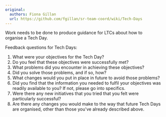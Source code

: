 ```yaml
---
original:
  authors: Fiona Gillan
  url: https://github.com/fgillan/sr-team-coord/wiki/Tech-Days
---
```

Work needs to be done to produce guidance for LTCs about how to organise a Tech Day.

Feedback questions for Tech Days:
  1. What were your objectives for the Tech Day?
  2. Do you feel that these objectives were successfully met?
  3. What problems did you encounter in achieving these objectives?
  4. Did you solve those problems, and if so, how?
  5. What changes would you put in place in future to avoid those problems?
  6. Did you find that the information you needed to fulfil your objectives was
      readily available to you? If not, please go into specifics.
  7. Were there any new initiatives that you tried that you felt were
     particularly successful?
  8. Are there any changes you would make to the way that future Tech Days
      are organised, other than those you've already described above.
